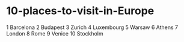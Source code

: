 # 10-places-to-visit-in-Europe
1 Barcelona
2 Budapest
3 Zurich
4 Luxembourg
5 Warsaw
6 Athens
7 London
8 Rome
9 Venice
10 Stockholm
